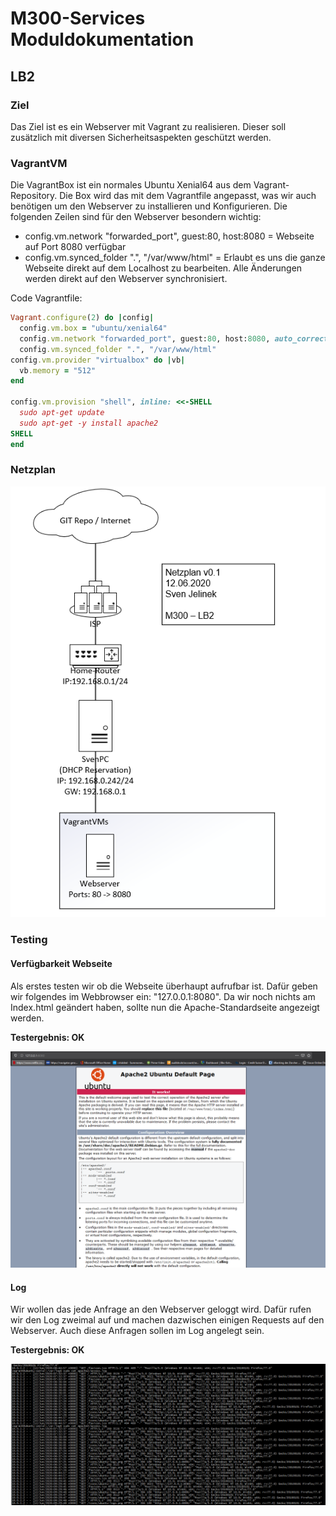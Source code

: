 # M300-Services Moduldokumentation
## **LB2**
### **Ziel**
Das Ziel ist es ein Webserver mit Vagrant zu realisieren. Dieser soll zusätzlich mit diversen Sicherheitsaspekten geschützt werden. 

### **VagrantVM**

Die VagrantBox ist ein normales Ubuntu Xenial64 aus dem Vagrant-Repository. Die Box wird das mit dem Vagrantfile angepasst, was wir auch benötigen um den Webserver zu installieren und Konfigurieren. Die folgenden Zeilen sind für den Webserver besondern wichtig:

* config.vm.network "forwarded_port", guest:80, host:8080 = Webseite auf Port 8080 verfügbar
* config.vm.synced_folder ".", "/var/www/html" = Erlaubt es uns die ganze Webseite direkt auf dem Localhost zu bearbeiten. Alle Änderungen werden direkt auf den Webserver synchronisiert. 

Code Vagrantfile:

```ruby
Vagrant.configure(2) do |config|
  config.vm.box = "ubuntu/xenial64"
  config.vm.network "forwarded_port", guest:80, host:8080, auto_correct: true
  config.vm.synced_folder ".", "/var/www/html"  
config.vm.provider "virtualbox" do |vb|
  vb.memory = "512"  
end

config.vm.provision "shell", inline: <<-SHELL
  sudo apt-get update
  sudo apt-get -y install apache2 
SHELL
end
```

### **Netzplan**

![Netzplan](./Screenshots/Netzplan.PNG)

### **Testing**

#### Verfügbarkeit Webseite
Als erstes testen wir ob die Webseite überhaupt aufrufbar ist. Dafür geben wir folgendes im Webbrowser ein: "127.0.0.1:8080". Da wir noch nichts am Index.html geändert haben, sollte nun die Apache-Standardseite angezeigt werden. 

**Testergebnis: OK**

![Webseite](./Screenshots/Webseite.PNG)

#### Log
Wir wollen das jede Anfrage an den Webserver geloggt wird. Dafür rufen wir den Log zweimal auf und machen dazwischen einigen Requests auf den Webserver. Auch diese Anfragen sollen im Log angelegt sein.

**Testergebnis: OK**

![Webseite](./Screenshots/Accesslog.PNG)
